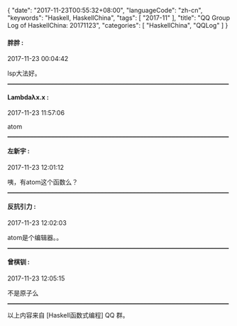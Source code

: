 {
  "date": "2017-11-23T00:55:32+08:00",
  "languageCode": "zh-cn",
  "keywords": "Haskell, HaskellChina",
  "tags": [
    "2017-11"
  ],
  "title": "QQ Group Log of HaskellChina: 20171123",
  "categories": [
    "HaskellChina", "QQLog"
  ]
}



#### 胖胖 :

<span class="article-duration">2017-11-23 00:04:42</span>

lsp大法好。

<hr style="border-top: 1px dotted grey;width:99%"/>



#### Lambdaλx.x :

<span class="article-duration">2017-11-23 11:57:06</span>

atom

<hr style="border-top: 1px dotted grey;width:99%"/>



#### 左新宇 :

<span class="article-duration">2017-11-23 12:01:12</span>

咦，有atom这个函数么？

<hr style="border-top: 1px dotted grey;width:99%"/>



#### 反抗引力 :

<span class="article-duration">2017-11-23 12:02:03</span>

atom是个编辑器。。

<hr style="border-top: 1px dotted grey;width:99%"/>



#### 曾棋钏 :

<span class="article-duration">2017-11-23 12:05:15</span>

不是原子么

<hr style="border-top: 1px dotted grey;width:99%"/>




以上内容来自 [Haskell函数式编程] QQ 群。

